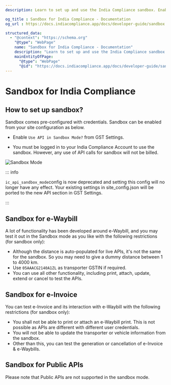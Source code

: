 ```yaml
---
description: Learn to set up and use the India Compliance sandbox. Enable sandbox mode, test e-Waybill and e-Invoice features, and explore limitations in the environment.

og_title : Sandbox for India Compliance - Documentation
og_url : https://docs.indiacompliance.app/docs/developer-guide/sandbox

structured_data:
  - "@context": "https://schema.org"
    "@type": "WebPage"
    name: "Sandbox for India Compliance - Documentation"
    description: "Learn to set up and use the India Compliance sandbox. Enable sandbox mode, test e-Waybill and e-Invoice features, and explore limitations in the environment."
    mainEntityOfPage:
      "@type": "WebPage"
      "@id": "https://docs.indiacompliance.app/docs/developer-guide/sandbox"
---
```


# Sandbox for India Compliance

## How to set up sandbox?

Sandbox comes pre-configured with credentials. Sandbox can be enabled from your site configuration as below.

- Enable `Use API in Sandbox Mode?` from GST Settings.

- You must be logged in to your India Compliance Account to use the sandbox. However, any use of API calls for sandbox will not be billed.

![Sandbox Mode](./assets/sandbox_mode.png)

::: info

`ic_api_sandbox_mode`config is now deprecated and setting this config will no longer have any effect.
Your existing settings in site_config.json will be ported to the new API section in GST Settings.

:::

## Sandbox for e-Waybill

A lot of functionality has been developed around e-Waybill, and you may test it out in the Sandbox mode as you like with the following restrictions (for sandbox only):

- Although the distance is auto-populated for live APIs, it's not the same for the sandbox. So you may need to give a dummy distance between 1 to 4000 km.
- Use `05AAACG2140A1ZL` as transporter GSTIN if required.
- You can use all other functionality, including print, attach, update, extend or cancel to test the APIs.

## Sandbox for e-Invoice

You can test e-Invoice and its interaction with e-Waybill with the following restrictions (for sandbox only):

- You shall not be able to print or attach an e-Waybill print. This is not possible as APIs are different with different user credentials.
- You will not be able to update the transporter or vehicle information from the sandbox.
- Other than this, you can test the generation or cancellation of e-Invoice & e-Waybills.

## Sandbox for Public APIs

Please note that Public APIs are not supported in the sandbox mode.
